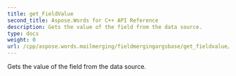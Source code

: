 ```yaml
---
title: get_FieldValue
second_title: Aspose.Words for C++ API Reference
description: Gets the value of the field from the data source. 
type: docs
weight: 0
url: /cpp/aspose.words.mailmerging/fieldmergingargsbase/get_fieldvalue/
---
```


Gets the value of the field from the data source. 

